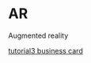 # AR
Augmented reality

[tutorial3
business card](https://chuanar.blogspot.com/2018/01/tutorial-3-business-card.html)
